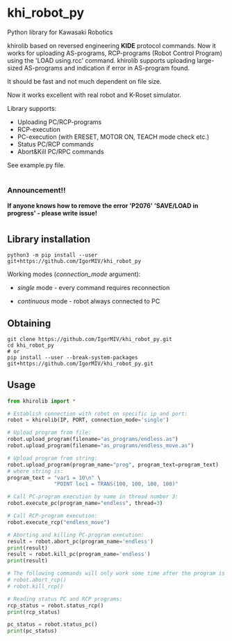 # khi_robot_py
Python library for Kawasaki Robotics

khirolib based on reversed engineering **KIDE** protocol commands.
Now it works for uploading AS-programs, RCP-programs (Robot Control Program) using the 'LOAD using.rcc' command.
khirolib supports uploading large-sized AS-programs and indication if error in AS-program found.

It should be fast and not much dependent on file size.

Now it works excellent with real robot and K-Roset simulator.

Library supports: 
- Uploading PC/RCP-programs
- RCP-execution
- PC-execution (with ERESET, MOTOR ON, TEACH mode check etc.)
- Status PC/RCP commands
- Abort&Kill PC/RPC commands

See example.py file.
#
### Announcement!!
**If anyone knows how to remove the error 'P2076' 'SAVE/LOAD in progress' - please write issue!**
#

## Library installation
```
python3 -m pip install --user git+https://github.com/IgorMIV/khi_robot_py
```

Working modes (_connection_mode_ argument):
- _single_ mode - every command requires reconnection
* _continuous_ mode - robot always connected to PC

## Obtaining
```
git clone https://github.com/IgorMIV/khi_robot_py.git
cd khi_robot_py
# or
pip install --user --break-system-packages git+https://github.com/IgorMIV/khi_robot_py.git
```

## Usage

```python
from khirolib import *

# Establish connection with robot on specific ip and port:
robot = khirolib(IP, PORT, connection_mode='single')

# Upload program from file:
robot.upload_program(filename="as_programs/endless.as")
robot.upload_program(filename="as_programs/endless_move.as")

# Upload program from string:
robot.upload_program(program_name="prog", program_text=program_text)
# where string is:
program_text = "var1 = 10\n" \
               "POINT loc1 = TRANS(100, 100, 100, 100)"

# Call PC-program execution by name in thread number 3:
robot.execute_pc(program_name="endless", thread=3)

# Call RCP-program execution:
robot.execute_rcp("endless_move")

# Aborting and killing PC-program execution:
result = robot.abort_pc(program_name='endless')
print(result)
result = robot.kill_pc(program_name='endless')
print(result)

# The following commands will only work some time after the program is started:
# robot.abort_rcp()
# robot.kill_rcp()

# Reading status PC and RCP programs:
rcp_status = robot.status_rcp()
print(rcp_status)

pc_status = robot.status_pc()
print(pc_status)
